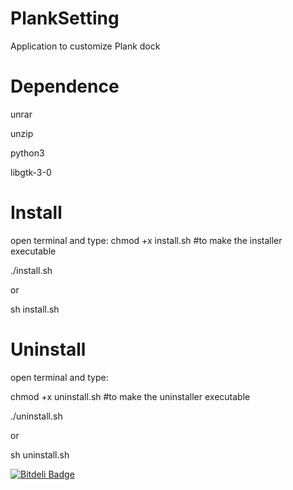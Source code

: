 PlankSetting
============

Application to customize Plank dock

Dependence
==========

unrar

unzip

python3

libgtk-3-0


Install
=======

open terminal and type:
chmod +x install.sh    #to make the installer executable

./install.sh

or

sh install.sh

Uninstall
=========

open terminal and type:

chmod +x uninstall.sh    #to make the uninstaller executable

./uninstall.sh

or

sh uninstall.sh


[![Bitdeli Badge](https://d2weczhvl823v0.cloudfront.net/karim88/planksetting/trend.png)](https://bitdeli.com/free "Bitdeli Badge")

